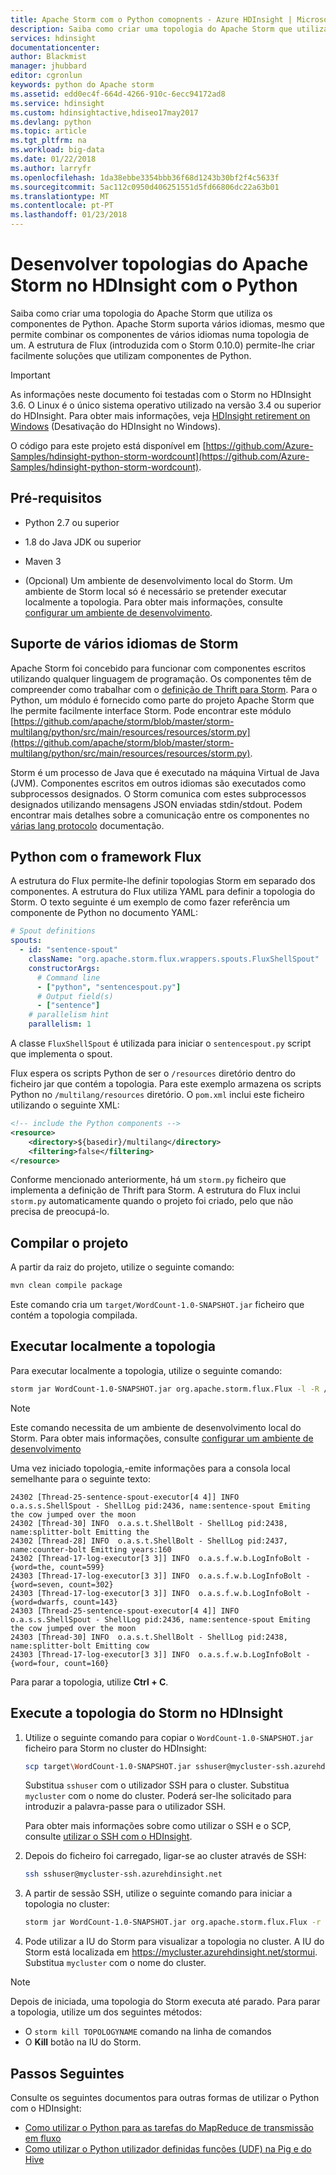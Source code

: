 ```yaml
---
title: Apache Storm com o Python comopnents - Azure HDInsight | Microsoft Docs
description: Saiba como criar uma topologia do Apache Storm que utiliza os componentes de Python.
services: hdinsight
documentationcenter: 
author: Blackmist
manager: jhubbard
editor: cgronlun
keywords: python do Apache storm
ms.assetid: edd0ec4f-664d-4266-910c-6ecc94172ad8
ms.service: hdinsight
ms.custom: hdinsightactive,hdiseo17may2017
ms.devlang: python
ms.topic: article
ms.tgt_pltfrm: na
ms.workload: big-data
ms.date: 01/22/2018
ms.author: larryfr
ms.openlocfilehash: 1da38ebbe3354bbb36f68d1243b30bf2f4c5633f
ms.sourcegitcommit: 5ac112c0950d406251551d5fd66806dc22a63b01
ms.translationtype: MT
ms.contentlocale: pt-PT
ms.lasthandoff: 01/23/2018
---
```

# <a name="develop-apache-storm-topologies-using-python-on-hdinsight"></a>Desenvolver topologias do Apache Storm no HDInsight com o Python

Saiba como criar uma topologia do Apache Storm que utiliza os componentes de Python. Apache Storm suporta vários idiomas, mesmo que permite combinar os componentes de vários idiomas numa topologia de um. A estrutura de Flux (introduzida com o Storm 0.10.0) permite-lhe criar facilmente soluções que utilizam componentes de Python.

> [!IMPORTANT]
> As informações neste documento foi testadas com o Storm no HDInsight 3.6. O Linux é o único sistema operativo utilizado na versão 3.4 ou superior do HDInsight. Para obter mais informações, veja [HDInsight retirement on Windows](../hdinsight-component-versioning.md#hdinsight-windows-retirement) (Desativação do HDInsight no Windows).

O código para este projeto está disponível em [https://github.com/Azure-Samples/hdinsight-python-storm-wordcount](https://github.com/Azure-Samples/hdinsight-python-storm-wordcount).

## <a name="prerequisites"></a>Pré-requisitos

* Python 2.7 ou superior

* 1.8 do Java JDK ou superior

* Maven 3

* (Opcional) Um ambiente de desenvolvimento local do Storm. Um ambiente de Storm local só é necessário se pretender executar localmente a topologia. Para obter mais informações, consulte [configurar um ambiente de desenvolvimento](http://storm.apache.org/releases/1.1.0/Setting-up-development-environment.html).

## <a name="storm-multi-language-support"></a>Suporte de vários idiomas de Storm

Apache Storm foi concebido para funcionar com componentes escritos utilizando qualquer linguagem de programação. Os componentes têm de compreender como trabalhar com o [definição de Thrift para Storm](https://github.com/apache/storm/blob/master/storm-core/src/storm.thrift). Para o Python, um módulo é fornecido como parte do projeto Apache Storm que lhe permite facilmente interface Storm. Pode encontrar este módulo [https://github.com/apache/storm/blob/master/storm-multilang/python/src/main/resources/resources/storm.py](https://github.com/apache/storm/blob/master/storm-multilang/python/src/main/resources/resources/storm.py).

Storm é um processo de Java que é executado na máquina Virtual de Java (JVM). Componentes escritos em outros idiomas são executados como subprocessos designados. O Storm comunica com estes subprocessos designados utilizando mensagens JSON enviadas stdin/stdout. Podem encontrar mais detalhes sobre a comunicação entre os componentes no [várias lang protocolo](https://storm.apache.org/documentation/Multilang-protocol.html) documentação.

## <a name="python-with-the-flux-framework"></a>Python com o framework Flux

A estrutura do Flux permite-lhe definir topologias Storm em separado dos componentes. A estrutura do Flux utiliza YAML para definir a topologia do Storm. O texto seguinte é um exemplo de como fazer referência um componente de Python no documento YAML:

```yaml
# Spout definitions
spouts:
  - id: "sentence-spout"
    className: "org.apache.storm.flux.wrappers.spouts.FluxShellSpout"
    constructorArgs:
      # Command line
      - ["python", "sentencespout.py"]
      # Output field(s)
      - ["sentence"]
    # parallelism hint
    parallelism: 1
```

A classe `FluxShellSpout` é utilizada para iniciar o `sentencespout.py` script que implementa o spout.

Flux espera os scripts Python de ser o `/resources` diretório dentro do ficheiro jar que contém a topologia. Para este exemplo armazena os scripts Python no `/multilang/resources` diretório. O `pom.xml` inclui este ficheiro utilizando o seguinte XML:

```xml
<!-- include the Python components -->
<resource>
    <directory>${basedir}/multilang</directory>
    <filtering>false</filtering>
</resource>
```

Conforme mencionado anteriormente, há um `storm.py` ficheiro que implementa a definição de Thrift para Storm. A estrutura do Flux inclui `storm.py` automaticamente quando o projeto foi criado, pelo que não precisa de preocupá-lo.

## <a name="build-the-project"></a>Compilar o projeto

A partir da raiz do projeto, utilize o seguinte comando:

```bash
mvn clean compile package
```

Este comando cria um `target/WordCount-1.0-SNAPSHOT.jar` ficheiro que contém a topologia compilada.

## <a name="run-the-topology-locally"></a>Executar localmente a topologia

Para executar localmente a topologia, utilize o seguinte comando:

```bash
storm jar WordCount-1.0-SNAPSHOT.jar org.apache.storm.flux.Flux -l -R /topology.yaml
```

> [!NOTE]
> Este comando necessita de um ambiente de desenvolvimento local do Storm. Para obter mais informações, consulte [configurar um ambiente de desenvolvimento](http://storm.apache.org/releases/1.0.1/Setting-up-development-environment.html)

Uma vez iniciado topologia,-emite informações para a consola local semelhante para o seguinte texto:


    24302 [Thread-25-sentence-spout-executor[4 4]] INFO  o.a.s.s.ShellSpout - ShellLog pid:2436, name:sentence-spout Emiting the cow jumped over the moon
    24302 [Thread-30] INFO  o.a.s.t.ShellBolt - ShellLog pid:2438, name:splitter-bolt Emitting the
    24302 [Thread-28] INFO  o.a.s.t.ShellBolt - ShellLog pid:2437, name:counter-bolt Emitting years:160
    24302 [Thread-17-log-executor[3 3]] INFO  o.a.s.f.w.b.LogInfoBolt - {word=the, count=599}
    24303 [Thread-17-log-executor[3 3]] INFO  o.a.s.f.w.b.LogInfoBolt - {word=seven, count=302}
    24303 [Thread-17-log-executor[3 3]] INFO  o.a.s.f.w.b.LogInfoBolt - {word=dwarfs, count=143}
    24303 [Thread-25-sentence-spout-executor[4 4]] INFO  o.a.s.s.ShellSpout - ShellLog pid:2436, name:sentence-spout Emiting the cow jumped over the moon
    24303 [Thread-30] INFO  o.a.s.t.ShellBolt - ShellLog pid:2438, name:splitter-bolt Emitting cow
    24303 [Thread-17-log-executor[3 3]] INFO  o.a.s.f.w.b.LogInfoBolt - {word=four, count=160}


Para parar a topologia, utilize __Ctrl + C__.

## <a name="run-the-storm-topology-on-hdinsight"></a>Execute a topologia do Storm no HDInsight

1. Utilize o seguinte comando para copiar o `WordCount-1.0-SNAPSHOT.jar` ficheiro para Storm no cluster do HDInsight:

    ```bash
    scp target\WordCount-1.0-SNAPSHOT.jar sshuser@mycluster-ssh.azurehdinsight.net
    ```

    Substitua `sshuser` com o utilizador SSH para o cluster. Substitua `mycluster` com o nome do cluster. Poderá ser-lhe solicitado para introduzir a palavra-passe para o utilizador SSH.

    Para obter mais informações sobre como utilizar o SSH e o SCP, consulte [utilizar o SSH com o HDInsight](../hdinsight-hadoop-linux-use-ssh-unix.md).

2. Depois do ficheiro foi carregado, ligar-se ao cluster através de SSH:

    ```bash
    ssh sshuser@mycluster-ssh.azurehdinsight.net
    ```

3. A partir de sessão SSH, utilize o seguinte comando para iniciar a topologia no cluster:

    ```bash
    storm jar WordCount-1.0-SNAPSHOT.jar org.apache.storm.flux.Flux -r -R /topology.yaml
    ```

3. Pode utilizar a IU do Storm para visualizar a topologia no cluster. A IU do Storm está localizada em https://mycluster.azurehdinsight.net/stormui. Substitua `mycluster` com o nome do cluster.

> [!NOTE]
> Depois de iniciada, uma topologia do Storm executa até parado. Para parar a topologia, utilize um dos seguintes métodos:
>
> * O `storm kill TOPOLOGYNAME` comando na linha de comandos
> * O **Kill** botão na IU do Storm.


## <a name="next-steps"></a>Passos Seguintes

Consulte os seguintes documentos para outras formas de utilizar o Python com o HDInsight:

* [Como utilizar o Python para as tarefas do MapReduce de transmissão em fluxo](../hadoop/apache-hadoop-streaming-python.md)
* [Como utilizar o Python utilizador definidas funções (UDF) na Pig e do Hive](../hadoop/python-udf-hdinsight.md)
